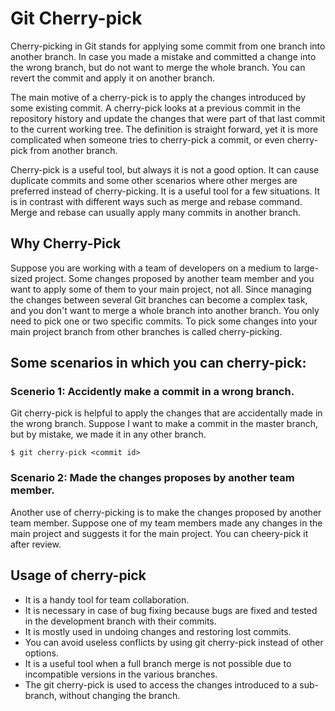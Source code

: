 # Git Cherry-pick
Cherry-picking in Git stands for applying some commit from one branch into another branch. In case you made a mistake and committed a change into the wrong branch, but do not want to merge the whole branch. You can revert the commit and apply it on another branch.

The main motive of a cherry-pick is to apply the changes introduced by some existing commit. A cherry-pick looks at a previous commit in the repository history and update the changes that were part of that last commit to the current working tree. The definition is straight forward, yet it is more complicated when someone tries to cherry-pick a commit, or even cherry-pick from another branch.

Cherry-pick is a useful tool, but always it is not a good option. It can cause duplicate commits and some other scenarios where other merges are preferred instead of cherry-picking. It is a useful tool for a few situations. It is in contrast with different ways such as merge and rebase command. Merge and rebase can usually apply many commits in another branch.

## Why Cherry-Pick
Suppose you are working with a team of developers on a medium to large-sized project. Some changes proposed by another team member and you want to apply some of them to your main project, not all. Since managing the changes between several Git branches can become a complex task, and you don't want to merge a whole branch into another branch. You only need to pick one or two specific commits. To pick some changes into your main project branch from other branches is called cherry-picking.

## Some scenarios in which you can cherry-pick:
### Scenerio 1: Accidently make a commit in a wrong branch.
Git cherry-pick is helpful to apply the changes that are accidentally made in the wrong branch. Suppose I want to make a commit in the master branch, but by mistake, we made it in any other branch.

```
$ git cherry-pick <commit id>  
```

### Scenario 2: Made the changes proposes by another team member.

Another use of cherry-picking is to make the changes proposed by another team member. Suppose one of my team members made any changes in the main project and suggests it for the main project. You can cheery-pick it after review.

## Usage of cherry-pick
- It is a handy tool for team collaboration.
- It is necessary in case of bug fixing because bugs are fixed and tested in the development branch with their commits.
- It is mostly used in undoing changes and restoring lost commits.
- You can avoid useless conflicts by using git cherry-pick instead of other options.
- It is a useful tool when a full branch merge is not possible due to incompatible versions in the various branches.
- The git cherry-pick is used to access the changes introduced to a sub-branch, without changing the branch.
